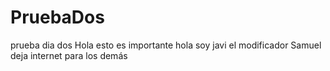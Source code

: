 # PruebaDos
prueba dia dos
Hola esto es importante 
hola soy javi el modificador
Samuel deja internet para los demás
